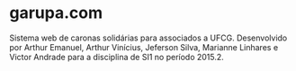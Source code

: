 # garupa.com

Sistema web de caronas solidárias para associados a UFCG.
Desenvolvido por Arthur Emanuel, Arthur Vinícius, Jeferson Silva, Marianne Linhares e Victor Andrade para a disciplina de SI1 no período 2015.2.



